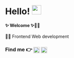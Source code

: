 # Hello! <img src="https://raw.githubusercontent.com/MartinHeinz/MartinHeinz/master/wave.gif" width="30px"> 
#### ✨ Welcome ✨🙋‍♀️<br>
👩‍💻 Frontend Web development <br>
### Find me 👉 <a target="_blank" href="https://www.linkedin.com/in/giezkavebyagustin/"><img align="center" alt="Linkedin" width="20px" src="https://cdn.jsdelivr.net/npm/simple-icons@v3/icons/linkedin.svg" /></a> <a target="_blank" href="https://www.instagram.com/giezkavebya/"><img align="center" alt="Instagram" width="20px" src="https://cdn.jsdelivr.net/npm/simple-icons@v3/icons/instagram.svg" /></a> 

